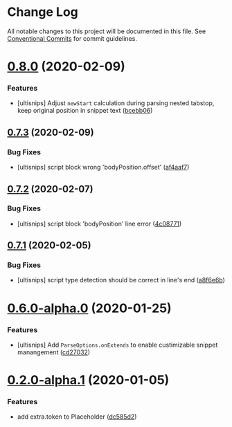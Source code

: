 # Change Log

All notable changes to this project will be documented in this file.
See [Conventional Commits](https://conventionalcommits.org) for commit guidelines.

# [0.8.0](https://github.com/hikerpig/unisnips/compare/v0.7.3...v0.8.0) (2020-02-09)


### Features

* [ultisnips] Adjust `newStart` calculation during parsing nested tabstop, keep original position in snippet text ([bcebb06](https://github.com/hikerpig/unisnips/commit/bcebb065c6ba52b4c2f552dc618a5753f1e1063e))





## [0.7.3](https://github.com/hikerpig/unisnips/compare/v0.7.2...v0.7.3) (2020-02-09)


### Bug Fixes

* [ultisnips] script block wrong 'bodyPosition.offset' ([af4aaf7](https://github.com/hikerpig/unisnips/commit/af4aaf725a59ad671f6653fc0c381cedc7466ead))





## [0.7.2](https://github.com/hikerpig/unisnips/compare/v0.7.1...v0.7.2) (2020-02-07)


### Bug Fixes

* [ultisnips] script block 'bodyPosition' line error ([4c08771](https://github.com/hikerpig/unisnips/commit/4c08771323873171d807bef0e215217742f6fde8))





## [0.7.1](https://github.com/hikerpig/unisnips/compare/v0.7.0...v0.7.1) (2020-02-05)


### Bug Fixes

* [ultisnips] script type detection should be correct in line's end ([a8f6e6b](https://github.com/hikerpig/unisnips/commit/a8f6e6b4767eed6736e52e7cd0d1121ce4aa67e4))





# [0.6.0-alpha.0](https://github.com/hikerpig/unisnips/compare/v0.5.1-alpha.0...v0.6.0-alpha.0) (2020-01-25)


### Features

* [ultisnips] Add `ParseOptions.onExtends` to enable custimizable snippet manangement ([cd27032](https://github.com/hikerpig/unisnips/commit/cd27032f9367f253836aa82dc8e4ca4fa639845a))





# [0.2.0-alpha.1](https://github.com/hikerpig/unisnips/compare/@unisnips/ultisnips@0.2.0-alpha.0...@unisnips/ultisnips@0.2.0-alpha.1) (2020-01-05)


### Features

* add extra.token to Placeholder ([dc585d2](https://github.com/hikerpig/unisnips/commit/dc585d2f7d3d7f612bd9e88966f4cc7f28f8c5db))
